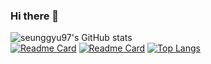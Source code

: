### Hi there 👋

![seunggyu97's GitHub stats](https://github-readme-stats.vercel.app/api?username=seunggyu97&show_icons=true&theme=tokyonight)   
[![Readme Card](https://github-readme-stats.vercel.app/api/pin/?username=seunggyu97&repo=Ordering)](https://github.com/seunggyu97/Ordering)
[![Readme Card](https://github-readme-stats.vercel.app/api/pin/?username=seunggyu97&repo=OrderingManager)](https://github.com/seunggyu97/OrderingManager)
[![Top Langs](https://github-readme-stats.vercel.app/api/top-langs/?username=seunggyu97&layout=compact)](https://github.com/seunggyu97?tab=repositories)
